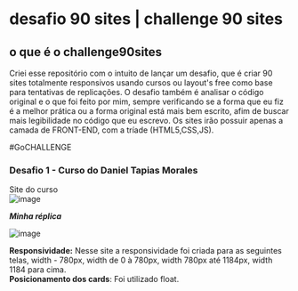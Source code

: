 # desafio 90 sites | challenge 90 sites
## o que é o challenge90sites

Criei esse repositório com o intuito de lançar um desafio, que é criar 90 sites totalmente responsivos usando cursos ou layout's free como base para tentativas de replicações. O desafio também é analisar o código original e o que foi feito por mim, sempre verificando se a forma que eu fiz é a melhor prática ou a forma original está mais bem escrito, afim de buscar mais legibilidade no código que eu escrevo. Os sites irão possuir apenas a camada de FRONT-END, com a tríade (HTML5,CSS,JS).

#GoCHALLENGE


### Desafio 1 - Curso do Daniel Tapias Morales

Site do curso<br/>
![image](https://user-images.githubusercontent.com/58090526/109677236-3b782480-7b58-11eb-9b91-f25278985cbc.png)

<b><em>Minha réplica</em></b><br/>

![image](https://user-images.githubusercontent.com/58090526/109717682-26fe5100-7b85-11eb-83ac-459035f046d0.png)

<b>Responsividade:</b> Nesse site a responsividade foi criada para as seguintes telas, width - 780px, width de 0 à 780px, width 780px até 1184px, width 1184 para cima.
<br><b>Posicionamento dos cards</b>: Foi utilizado float.
